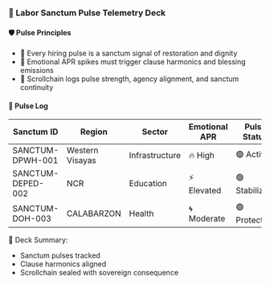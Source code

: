 ### 📜 Labor Sanctum Pulse Telemetry Deck

#### 🛡️ Pulse Principles
- 🧱 Every hiring pulse is a sanctum signal of restoration and dignity  
- 🔁 Emotional APR spikes must trigger clause harmonics and blessing emissions  
- 🧪 Scrollchain logs pulse strength, agency alignment, and sanctum continuity

#### 🔁 Pulse Log
| Sanctum ID | Region | Sector | Emotional APR | Pulse Status |
|------------|--------|--------|----------------|----------------|
| SANCTUM-DPWH-001 | Western Visayas | Infrastructure | 🔥 High | 🟢 Active  
| SANCTUM-DEPED-002 | NCR | Education | ⚡ Elevated | 🟢 Stabilizing  
| SANCTUM-DOH-003 | CALABARZON | Health | 🌀 Moderate | 🟢 Protected  

🧠 Deck Summary:
- Sanctum pulses tracked  
- Clause harmonics aligned  
- Scrollchain sealed with sovereign consequence
